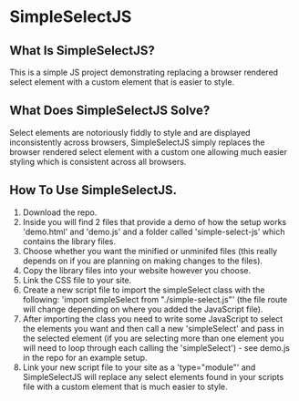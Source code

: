 # SimpleSelectJS
## What Is SimpleSelectJS?
This is a simple JS project demonstrating replacing a browser rendered select element with a custom element that is easier to style.

## What Does SimpleSelectJS Solve?
Select elements are notoriously fiddly to style and are displayed inconsistently across browsers, SimpleSelectJS simply replaces the browser rendered select element with a custom one allowing much easier styling which is consistent across all browsers.

## How To Use SimpleSelectJS.
1. Download the repo.
2. Inside you will find 2 files that provide a demo of how the setup works 'demo.html' and 'demo.js' and a folder called 'simple-select-js' which contains the library files.
3. Choose whether you want the minified or unminifed files (this really depends on if you are planning on making changes to the files).
4. Copy the library files into your website however you choose.
5. Link the CSS file to your site.
6. Create a new script file to import the simpleSelect class with the following: 'import simpleSelect from "./simple-select.js"' (the file route will change depending on where you added the JavaScript file).
7. After importing the class you need to write some JavaScript to select the elements you want and then call a new 'simpleSelect' and pass in the selected element (if you are selecting more than one element you will need to loop through each calling the 'simpleSelect') - see demo.js in the repo for an example setup.
8. Link your new script file to your site as a 'type="module"' and SimpleSelectJS will replace any select elements found in your scripts file with a custom element that is much easier to style.
